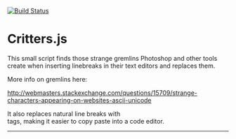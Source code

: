 [![Build Status](https://travis-ci.org/Automattic/_s.svg?branch=master)](https://travis-ci.org/Automattic/_s)

Critters.js
=================

This small script finds those strange gremlins Photoshop and other tools create when inserting linebreaks in their text editors and replaces them. 

More info on gremlins here:

http://webmasters.stackexchange.com/questions/15709/strange-characters-appearing-on-websites-ascii-unicode


It also replaces natural line breaks with <br> tags, making it easier to copy paste into a code editor.

---------------

